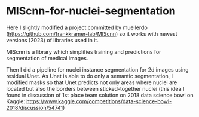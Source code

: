 # MIScnn-for-nuclei-segmentation
Here I slightly modified a project committed by muellerdo (https://github.com/frankkramer-lab/MIScnn) so it works with newest versions (2023) of libraries used in it. 

MIScnn is a library which simplifies training and predictions for segmentation of medical images.

Then I did a pipeline for nuclei instance segmentation for 2d images using residual Unet. As Unet is able to do only a semantic segmentation, I modified masks so that Unet predicts not only areas where nuclei are located but also the borders between sticked-together nuclei (this idea I found in discussion of 1st place team solution on 2018 data science bowl on Kaggle: https://www.kaggle.com/competitions/data-science-bowl-2018/discussion/54741)
